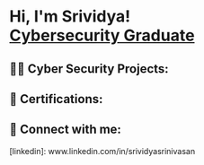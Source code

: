 <h1>Hi, I'm Srividya! <br/><a href="https://www.linkedin.com/in/srividyasrinivasan/">Cybersecurity Graduate</a></h1>

<h2>👨‍💻 Cyber Security Projects:</h2>

<h2>📜 Certifications:</h2>

<h2> 🤳 Connect with me:</h2>
[linkedin]: www.linkedin.com/in/srividyasrinivasan

<!--
**joshmadakor1/joshmadakor1** is a ✨ _special_ ✨ repository because its `README.md` (this file) appears on your GitHub profile.

Here are some ideas to get you started:

- 🔭 I’m currently working on ...
- 🌱 I’m currently learning ...
- 👯 I’m looking to collaborate on ...
- 🤔 I’m looking for help with ...
- 💬 Ask me about ...
- 📫 How to reach me: ...
- 😄 Pronouns: ...
- ⚡ Fun fact: ...
-->
